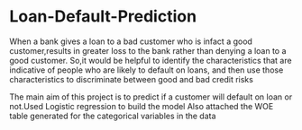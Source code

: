 # Loan-Default-Prediction

When a bank gives a loan to a bad customer who is infact a good customer,results in greater loss to the bank rather than 
denying a loan to a good customer.
So,it would be helpful to identify the characteristics that are indicative of people who are likely to default on loans,
and then use those characteristics to discriminate between good and bad credit risks

The main aim of this project is to predict if a customer will default on loan or not.Used Logistic regression to build the model
Also attached the WOE table generated for the categorical variables in the data


